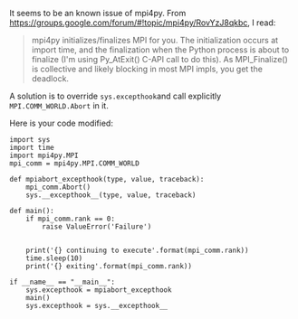 It seems to be an known issue of mpi4py. From https://groups.google.com/forum/#!topic/mpi4py/RovYzJ8qkbc, I read:

>mpi4py initializes/finalizes MPI for you. The initialization occurs at
import time, and the finalization when the Python process is about to
finalize (I'm using Py_AtExit() C-API call to do this). As
MPI_Finalize() is collective and likely blocking in most MPI impls,
you get the deadlock.

A solution is to override  `sys.excepthook`and call explicitly `MPI.COMM_WORLD.Abort` in it.

Here is your code modified:

    import sys
    import time
    import mpi4py.MPI
    mpi_comm = mpi4py.MPI.COMM_WORLD
    
    def mpiabort_excepthook(type, value, traceback):
        mpi_comm.Abort()
        sys.__excepthook__(type, value, traceback)
    
    def main():
        if mpi_comm.rank == 0:
            raise ValueError('Failure')
    
    
        print('{} continuing to execute'.format(mpi_comm.rank))
        time.sleep(10)
        print('{} exiting'.format(mpi_comm.rank))
    
    if __name__ == "__main__":
        sys.excepthook = mpiabort_excepthook
        main()
        sys.excepthook = sys.__excepthook__

